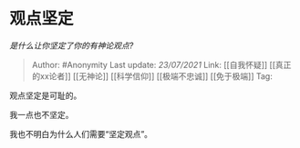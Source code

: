 # 观点坚定
*是什么让你坚定了你的有神论观点?*

> Author: #Anonymity
> Last update: *23/07/2021* 
> Link: [[自我怀疑]] [[真正的xx论者]] [[无神论]] [[科学信仰]] [[极端不忠诚]] [[免于极端]]
> Tag:    

 
观点坚定是可耻的。

我一点也不坚定。

我也不明白为什么人们需要“坚定观点”。



